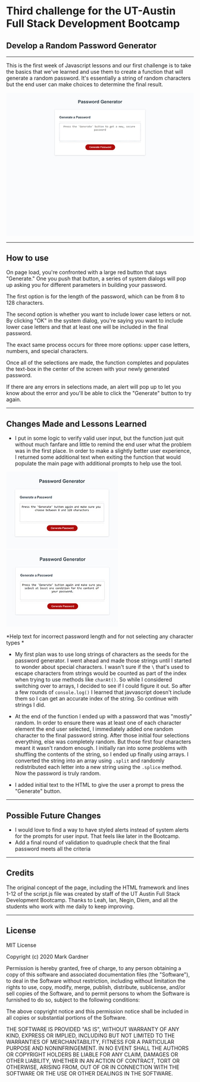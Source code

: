 # Third challenge for the UT-Austin Full Stack Development Bootcamp

## Develop a Random Password Generator 


___


This is the first week of Javascript lessons and our first challenge is to take the basics that we've learned and use them to create a function that will generate a random password. It's essentially a string of random characters but the end user can make choices to determine the final result.


![Screenshot of Password Generator](./images/Password%20Generator%20Homepage.jpg)


___



## How to use

On page load, you're confronted with a large red button that says "Generate." One you push that button, a series of system dialogs will pop up asking you for different parameters in building your password.

The first option is for the length of the password, which can be from 8 to 128 characters.

The second option is whether you want to include lower case letters or not. By clicking "OK" in the system dialog, you're saying you want to include lower case letters and that at least one will be included in the final password.

The exact same process occurs for three more options: upper case letters, numbers, and special characters.

Once all of the selections are made, the function completes and populates the text-box in the center of the screen with your newly generated password.

If there are any errors in selections made, an alert will pop up to let you know about the error and you'll be able to click the "Generate" button to try again.


___


## Changes Made and Lessons Learned

- I put in some logic to verify valid user input, but the function just quit without much fanfare and little to remind the end user what the problem was in the first place. In order to make a slightly better user experience, I returned some additional text when exiting the function that would populate the main page with additional prompts to help use the tool.

![Password Generator showing help text for invalid password length](./images/Password%20Gen%20Wrong%20Size%20input.jpg)![Password Generator showing help text for not selecting any valid characters](./images/Password%20Gen%20no%20selection%20error.jpg)

*Help text for incorrect password length and for not selecting any character types *

 - My first plan was to use long strings of characters as the seeds for the password generator. I went ahead and made those strings until I started to wonder about special characters. I wasn't sure if the `\` that's used to escape characters from strings would be counted as part of the index when trying to use methods like `charAt()`. So while I considered switching over to arrays, I decided to see if I could figure it out. So after a few rounds of `console.log()` I learned that javvascript doesn't include them so I can get an accurate index of the string. So continue with strings I did.

- At the end of the function I ended up with a password that was "mostly" random. In order to ensure there was at least one of each character element the end user selected, I immediately added one random character to the final password string. After those initial four selections everything, else was completely random. But those first four characters meant it wasn't random enough. I initially ran into some problems with shuffling the contents of the string, so I ended up finally using arrays. I converted the string into an array using `.split` and randomly redistributed each letter into a new string using the `.splice` method. Now the password is truly random.

- I added initial text to the HTML to give the user a prompt to press the "Generate" button.


___



## Possible Future Changes

- I would love to find a way to have styled alerts instead of system alerts for the prompts for user input. That feels like later in the Bootcamp.
- Add a final round of validation to quadruple check that the final password meets all the criteria


___



## Credits


The original concept of the page, including the HTML framework and lines 1-12 of the script.js file was created by staff of the UT Austin Full Stack Development Bootcamp. Thanks to Leah, Ian, Negin, Diem, and all the students who work with me daily to keep improving. 


___



## License

MIT License

Copyright (c) 2020 Mark Gardner

Permission is hereby granted, free of charge, to any person obtaining a copy
of this software and associated documentation files (the "Software"), to deal
in the Software without restriction, including without limitation the rights
to use, copy, modify, merge, publish, distribute, sublicense, and/or sell
copies of the Software, and to permit persons to whom the Software is
furnished to do so, subject to the following conditions:

The above copyright notice and this permission notice shall be included in all
copies or substantial portions of the Software.

THE SOFTWARE IS PROVIDED "AS IS", WITHOUT WARRANTY OF ANY KIND, EXPRESS OR
IMPLIED, INCLUDING BUT NOT LIMITED TO THE WARRANTIES OF MERCHANTABILITY,
FITNESS FOR A PARTICULAR PURPOSE AND NONINFRINGEMENT. IN NO EVENT SHALL THE
AUTHORS OR COPYRIGHT HOLDERS BE LIABLE FOR ANY CLAIM, DAMAGES OR OTHER
LIABILITY, WHETHER IN AN ACTION OF CONTRACT, TORT OR OTHERWISE, ARISING FROM,
OUT OF OR IN CONNECTION WITH THE SOFTWARE OR THE USE OR OTHER DEALINGS IN THE
SOFTWARE.